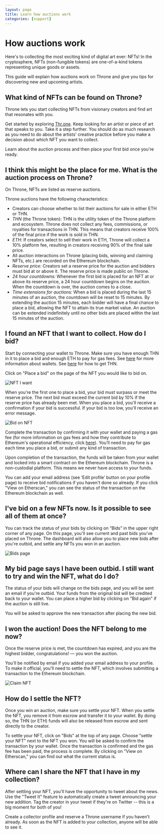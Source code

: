 ```yaml
---
layout: page
title: Learn how auctions work
categories: [support]
---
```


# How auctions work


Here's to collecting the most exciting kind of digital art ever: NFTs! In the cryptosphere, NFTs (non-fungible tokens) are one-of-a-kind tokens representing unique goods or assets.

This guide will explain how auctions work on Throne and give you tips for discovering new and upcoming artists.

## What kind of NFTs can be found on Throne?
Throne lets you start collecting NFTs from visionary creators and find art that resonates with you.

Get started by exploring [Thr.one](https://thr.one). Keep looking for an artist or piece of art that speaks to you. Take it a step further. You should do as much research as you need to do about the artists' creative practice before you make a decision about which NFT you want to collect.

Learn about the auction process and then place your first bid once you're ready.

## I think this might be the place for me. What is the auction process on Throne?
On Throne, NFTs are listed as reserve auctions.

Throne auctions have the following characteristics:
- Creators can choose whether to list their auctions for sale in either ETH or THN.
- *THN* (the Throne token): THN is the utility token of the Throne platform and ecosystem. Throne does not collect any fees, commissions, or royalties for transactions in THN. This means that creators receive 100% of the final price if the work is sold in THN.
- *ETH*: If creators select to sell their work in ETH, Throne will collect a 10% platform fee, resulting in creators receiving 90% of the final sale price.
- All auction interactions on Throne (placing bids, winning and claiming NFTs, etc.) are recorded on the Ethereum blockchain.
- *Reserve price:* Creators set a reserve price for the auction and bidders must bid at or above it. The reserve price is made public on Throne. 
- *24 hour countdowns:* Whenever the first bid is placed for an NFT at or above its reserve price, a 24 hour countdown begins on the auction. When the countdown is over, the auction comes to a close. 
- *Time extensions for auctions:* When a bid is placed during the last 15 minutes of an auction, the countdown will be reset to 15 minutes. By extending the auction 15 minutes, each bidder will have a final chance to place a bid, allowing the NFT to attain its true market value. An auction can be extended indefinitely until no other bids are placed within the last 15 minutes of the auction. 

## I found an NFT that I want to collect. How do I bid?
Start by connecting your wallet to Throne. Make sure you have enough THN in it to place a bid and enough ETH to pay for gas fees. See [here](https://ethereum.org/en/wallets/) for more information about wallets. See [here](https://thr.one/getthn) for how to get THN.

Click on "Place a bid" on the page of the NFT you would like to bid on.

![NFT I want](/assets/Help1.png)

When you're the first one to place a bid, your bid must surpass or meet the reserve price. The next bid must exceed the current bid by 10% if the reserve price has already been met. When you place a bid, you'll receive a confirmation if your bid is successful. If your bid is too low, you'll receive an error message.

![Bid on NFT](/assets/Help2.png)

Complete the transaction by confirming it with your wallet and paying a gas fee (for more information on gas fees and how they contribute to Ethereum's operational efficiency, click [here](https://ethereum.org/en/developers/docs/gas/#top)). You’ll need to pay for gas each time you place a bid, or submit any kind of transaction.

Upon completion of the transaction, the funds will be taken from your wallet and locked into a smart contract on the Ethereum blockchain. Throne is a non-custodial platform. This means we never have access to your funds.

You can add your email address (see ‘Edit profile’ button on your profile page) to receive bid notifications if you haven't done so already. If you click "View on Etherscan," you can see the status of the transaction on the Ethereum blockchain as well.

## I've bid on a few NFTs now. Is it possible to see all of them at once?
You can track the status of your bids by clicking on “Bids” in the upper right corner of any page. On this page, you'll see current and past bids you've placed on Throne. The dashboard will also allow you to place new bids after you're outbid, and settle any NFTs you won in an auction.

![Bids page](/assets/Help3.png)


## My bid page says I have been outbid. I still want to try and win the NFT, what do I do?
The status of your bids will change on the bids page, and you will be sent an email if you're outbid. Your funds from the original bid will be credited back to your wallet. You can place a higher bid by clicking on "Bid again" if the auction is still live.

You will be asked to approve the new transaction after placing the new bid.

## I won the auction! Does the NFT belong to me now?
Once the reserve price is met, the countdown has expired, and you are the highest bidder, congratulations! — you won the auction.

You'll be notified by email if you added your email address to your profile. To make it official, you'll need to settle the NFT, which involves submitting a transaction to the Ethereum blockchain.

![Claim NFT](/assets/Help4.png)

## How do I settle the NFT?
Once you win an auction, make sure you settle your NFT. When you settle the NFT, you remove it from escrow and transfer it to your wallet. By doing so, the THN (or ETH) funds will also be released from escrow and sent directly to the creator.

To settle your NFT, click on "Bids" at the top of any page. Choose "settle your NFT" next to the NFT you won. You will be asked to confirm the transaction by your wallet. Once the transaction is confirmed and the gas fee has been paid, the process is complete. By clicking on "View on Etherscan," you can find out what the current status is.

## Where can I share the NFT that I have in my collection?
After settling your NFT, you'll have the opportunity to tweet about the news. Use the "Tweet It" feature to automatically create a tweet announcing your new addition. Tag the creator in your tweet if they're on Twitter -- this is a big moment for both of you!

Create a collector profile and reserve a Throne username if you haven't already. As soon as the NFT is added to your collection, anyone will be able to see it.
